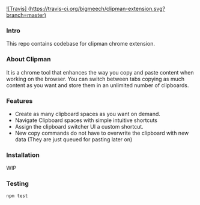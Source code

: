 [![Travis] (https://travis-ci.org/bigmeech/clipman-extension.svg?branch=master)](https://travis-ci.org)

### Intro
This repo contains codebase for clipman chrome extension.

### About Clipman

It is a chrome tool that enhances the way you copy and paste content when working on the browser. You can switch between tabs copying as much content as you want and store them in an unlimited number of clipboards.

### Features

- Create as many clipboard spaces as you want on demand.
- Navigate Clipboard spaces with simple intuitive shortcuts
- Assign the clipboard switcher UI a custom shortcut.
- New copy commands do not have to overwrite the clipboard with new data (They are just queued for pasting later on)

### Installation

WIP

### Testing
```js 
npm test
```
